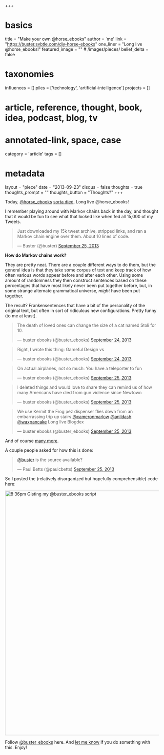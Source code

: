 +++
# basics
title     		 	= "Make your own @horse_ebooks"
author    		 	= 'me'
link      		 	= "https://buster.svbtle.com/diy-horse-ebooks"
one_liner 		 	= "Long live @horse_ebooks!"
featured_image 	= "" # /images/pieces/
belief_delta   	= false

# taxonomies
influences		 	= []
piles     		 	= ['technology', 'artificial-intelligence']
projects			 	= []

# article, reference, thought, book, idea, podcast, blog, tv
# annotated-link, space, case
category  		 	= 'article'
tags					 	= []

# metadata
layout	    	 	= "piece"
date      		 	= "2013-09-23"
disqus    		 	= false
thoughts			 	= true
thoughts_prompt = ""
thoughts_button = "Thoughts?"
+++

Today, [@horse_ebooks](http://twitter.com/horse_ebooks) [sorta died](http://www.newyorker.com/online/blogs/elements/2013/09/horse-ebooks-and-pronunciation-book-revealed.html). Long live @horse_ebooks!

I remember playing around with Markov chains back in the day, and thought that it would be fun to see what that looked like when fed all 15,000 of my Tweets.

<blockquote class="twitter-tweet"><p>Just downloaded my 15k tweet archive, stripped links, and ran a Markov chain engine over them. About 10 lines of code.</p>&mdash; Buster (@buster) <a href="https://twitter.com/buster/statuses/382697401313525760">September 25, 2013</a></blockquote>
<script async src="//platform.twitter.com/widgets.js" charset="utf-8"></script>

**How do Markov chains work?**

They are pretty neat. There are a couple different ways to do them, but the general idea is that they take some corpus of text and keep track of how often various words appear before and after each other. Using some amount of randomness they then construct sentences based on these percentages that have most likely never been put together before, but, in some strange alternate grammatical universe, *might* have been put together.

The result? Frankensentences that have a bit of the personality of the original text, but often in sort of ridiculous new configurations. Pretty funny (to me at least).

<blockquote class="twitter-tweet"><p>The death of loved ones can change the size of a cat named Stoli for 10.</p>&mdash; buster ebooks (@buster_ebooks) <a href="https://twitter.com/buster_ebooks/statuses/382648190358417408">September 24, 2013</a></blockquote>
<script async src="//platform.twitter.com/widgets.js" charset="utf-8"></script>

<p></p>

<blockquote class="twitter-tweet"><p>Right, I wrote this thing: Gameful Design vs</p>&mdash; buster ebooks (@buster_ebooks) <a href="https://twitter.com/buster_ebooks/statuses/382625545545998336">September 24, 2013</a></blockquote>
<script async src="//platform.twitter.com/widgets.js" charset="utf-8"></script>

<p></p>

<blockquote class="twitter-tweet"><p>On actual airplanes, not so much: You have a teleporter to fun</p>&mdash; buster ebooks (@buster_ebooks) <a href="https://twitter.com/buster_ebooks/statuses/382655754383028224">September 25, 2013</a></blockquote>
<script async src="//platform.twitter.com/widgets.js" charset="utf-8"></script>

<p></p>

<blockquote class="twitter-tweet"><p>I deleted things and would love to share they can remind us of how many Americans have died from gun violence since Newtown</p>&mdash; buster ebooks (@buster_ebooks) <a href="https://twitter.com/buster_ebooks/statuses/382706068377198592">September 25, 2013</a></blockquote>
<script async src="//platform.twitter.com/widgets.js" charset="utf-8"></script>

<p></p>

<blockquote class="twitter-tweet"><p>We use Kermit the Frog pez dispenser flies down from an embarrassing trip up stairs <a href="https://twitter.com/cameronmarlow">@cameronmarlow</a> <a href="https://twitter.com/anildash">@anildash</a> <a href="https://twitter.com/waxpancake">@waxpancake</a> Long llve Blogdex</p>&mdash; buster ebooks (@buster_ebooks) <a href="https://twitter.com/buster_ebooks/statuses/382723688912531456">September 25, 2013</a></blockquote>
<script async src="//platform.twitter.com/widgets.js" charset="utf-8"></script>

And of course [many more](http://twitter.com/buster_ebooks).

A couple people asked for how this is done: 

<blockquote class="twitter-tweet"><p><a href="https://twitter.com/buster">@buster</a> is the source available?</p>&mdash; Paul Betts (@paulcbetts) <a href="https://twitter.com/paulcbetts/statuses/382698358206255104">September 25, 2013</a></blockquote>
<script async src="//platform.twitter.com/widgets.js" charset="utf-8"></script>

So I posted the (relatively disorganized but hopefully comprehensible) code here:

<a href="https://gist.github.com/busterbenson/6695350" title="8:36pm Gisting my @buster_ebooks script by Buster Benson, on Flickr" target="_new"><img src="https://farm3.staticflickr.com/2814/9928091075_d4cd36c546_c.jpg" width="730" height="800" alt="8:36pm Gisting my @buster_ebooks script"></a>

Follow [@buster_ebooks](http://twitter.com/buster_ebooks) here. And [let me know](http://twitter.com/buster) if you do something with this. Enjoy!